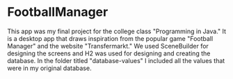 # FootballManager

This app was my final project for the college class "Programming in Java." It is a desktop app that draws inspiration from the popular game "Football Manager" and the website "Transfermarkt." We used SceneBuilder for designing the screens and H2 was used for designing and creating the database. In the folder titled "database-values" I included all the values that were in my original database.
